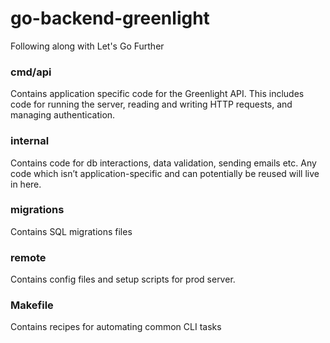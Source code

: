 # go-backend-greenlight
Following along with Let's Go Further

### cmd/api
Contains application specific code for the Greenlight API.
This includes code for running the server, reading and writing HTTP requests, and managing authentication.

### internal
Contains code for db interactions, data validation, sending emails etc.
Any code which isn’t application-specific and can potentially be reused will live in here.

### migrations
Contains SQL migrations files

### remote
Contains config files and setup scripts for prod server.

### Makefile
Contains recipes for automating common CLI tasks